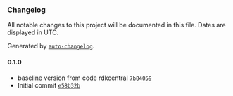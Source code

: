 ### Changelog

All notable changes to this project will be documented in this file. Dates are displayed in UTC.

Generated by [`auto-changelog`](https://github.com/CookPete/auto-changelog).

#### 0.1.0

- baseline version from code rdkcentral [`7b84059`](https://github.com/rdkcentral/rdk-halif-deepsleep_manager/commit/7b840596e84c8307436c668ebc0970c49407ec4d)
- Initial commit [`e58b32b`](https://github.com/rdkcentral/rdk-halif-deepsleep_manager/commit/e58b32bef38d27110851c13e07b737ea945a9d44)
